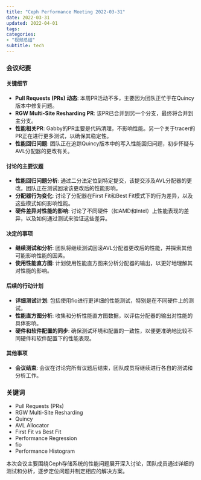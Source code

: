 ```yaml
---
title: "Ceph Performance Meeting 2022-03-31"
date: 2022-03-31
updated: 2022-04-01
tags:
categories:
- "视频总结"
subtitle: tech
---
```



### 会议纪要

#### 关键细节
- **Pull Requests (PRs) 动态**: 本周PR活动不多，主要因为团队正忙于在Quincy版本中修复问题。
- **RGW Multi-Site Resharding PR**: 该PR已合并到另一个分支，最终将合并到主分支。
- **性能相关PR**: Gabby的PR主要是代码清理，不影响性能。另一个关于tracer的PR正在进行更多测试，以确保其稳定性。
- **性能回归问题**: 团队正在追踪Quincy版本中的写入性能回归问题，初步怀疑与AVL分配器的更改有关。

#### 讨论的主要议题
- **性能回归问题分析**: 通过二分法定位到特定提交，该提交涉及AVL分配器的更改。团队正在测试回滚该更改后的性能影响。
- **分配器行为变化**: 讨论了分配器在First Fit和Best Fit模式下的行为差异，以及这些模式如何影响性能。
- **硬件差异对性能的影响**: 讨论了不同硬件（如AMD和Intel）上性能表现的差异，以及如何通过测试来验证这些差异。

#### 决定的事项
- **继续测试和分析**: 团队将继续测试回滚AVL分配器更改后的性能，并探索其他可能影响性能的因素。
- **使用性能直方图**: 计划使用性能直方图来分析分配器的输出，以更好地理解其对性能的影响。

#### 后续的行动计划
- **详细测试计划**: 包括使用fio进行更详细的性能测试，特别是在不同硬件上的测试。
- **性能直方图分析**: 收集和分析性能直方图数据，以评估分配器的输出对性能的具体影响。
- **硬件和软件配置的同步**: 确保测试环境和配置的一致性，以便更准确地比较不同硬件和软件配置下的性能表现。

#### 其他事项
- **会议结束**: 会议在讨论完所有议题后结束，团队成员将继续进行各自的测试和分析工作。

### 关键词
- Pull Requests (PRs)
- RGW Multi-Site Resharding
- Quincy
- AVL Allocator
- First Fit vs Best Fit
- Performance Regression
- fio
- Performance Histogram

本次会议主要围绕Ceph存储系统的性能问题展开深入讨论，团队成员通过详细的测试和分析，逐步定位问题并制定相应的解决方案。